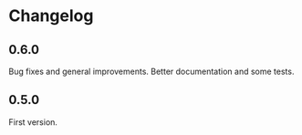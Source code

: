 Changelog
=========


0.6.0
-----

Bug fixes and general improvements.
Better documentation and some tests.


0.5.0
-----

First version.
